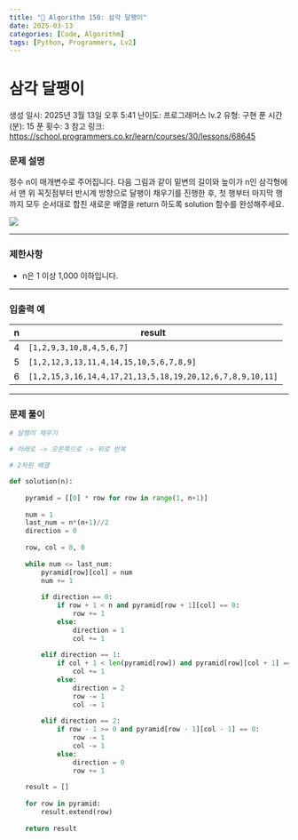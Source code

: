```yaml
---
title: "🧠 Algorithm 150: 삼각 달팽이"
date: 2025-03-13
categories: [Code, Algorithm]
tags: [Python, Programmers, Lv2]
---
```


# 삼각 달팽이

생성 일시: 2025년 3월 13일 오후 5:41
난이도: 프로그래머스 lv.2
유형: 구현
푼 시간 (분): 15
푼 횟수: 3
참고 링크: https://school.programmers.co.kr/learn/courses/30/lessons/68645

### **문제 설명**

정수 n이 매개변수로 주어집니다. 다음 그림과 같이 밑변의 길이와 높이가 n인 삼각형에서 맨 위 꼭짓점부터 반시계 방향으로 달팽이 채우기를 진행한 후, 첫 행부터 마지막 행까지 모두 순서대로 합친 새로운 배열을 return 하도록 solution 함수를 완성해주세요.

![](https://grepp-programmers.s3.ap-northeast-2.amazonaws.com/files/production/e1e53b93-dcdf-446f-b47f-e8ec1292a5e0/examples.png)

---

### 제한사항

- n은 1 이상 1,000 이하입니다.

---

### 입출력 예

| n | result |
| --- | --- |
| 4 | `[1,2,9,3,10,8,4,5,6,7]` |
| 5 | `[1,2,12,3,13,11,4,14,15,10,5,6,7,8,9]` |
| 6 | `[1,2,15,3,16,14,4,17,21,13,5,18,19,20,12,6,7,8,9,10,11]` |

---

### 문제 풀이

```python
# 달팽이 채우기

# 아래로 -> 오른쪽으로 -> 위로 반복

# 2차원 배열

def solution(n):
    
    pyramid = [[0] * row for row in range(1, n+1)]
    
    num = 1
    last_num = n*(n+1)//2
    direction = 0
    
    row, col = 0, 0
    
    while num <= last_num:
        pyramid[row][col] = num
        num += 1
        
        if direction == 0:
            if row + 1 < n and pyramid[row + 1][col] == 0:
                row += 1
            else:
                direction = 1
                col += 1
                
        elif direction == 1:
            if col + 1 < len(pyramid[row]) and pyramid[row][col + 1] == 0:
                col += 1
            else:
                direction = 2
                row -= 1
                col -= 1
        
        elif direction == 2:
            if row - 1 >= 0 and pyramid[row - 1][col - 1] == 0:
                row -= 1
                col -= 1
            else:
                direction = 0
                row += 1
            
    result = []
    
    for row in pyramid:
        result.extend(row)
        
    return result
```